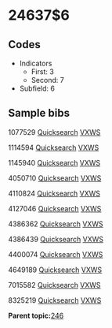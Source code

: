 # 24637$6

## Codes

-   Indicators
    -   First: 3
    -   Second: 7
-   Subfield: 6

## Sample bibs

1077529 [Quicksearch](https://search.library.yale.edu/catalog/1077529) [VXWS](http://prodorbis.library.yale.edu:7014/vxws/GetHoldingsService?bibId=1077529)

1114594 [Quicksearch](https://search.library.yale.edu/catalog/1114594) [VXWS](http://prodorbis.library.yale.edu:7014/vxws/GetHoldingsService?bibId=1114594)

1145940 [Quicksearch](https://search.library.yale.edu/catalog/1145940) [VXWS](http://prodorbis.library.yale.edu:7014/vxws/GetHoldingsService?bibId=1145940)

4050710 [Quicksearch](https://search.library.yale.edu/catalog/4050710) [VXWS](http://prodorbis.library.yale.edu:7014/vxws/GetHoldingsService?bibId=4050710)

4110824 [Quicksearch](https://search.library.yale.edu/catalog/4110824) [VXWS](http://prodorbis.library.yale.edu:7014/vxws/GetHoldingsService?bibId=4110824)

4127046 [Quicksearch](https://search.library.yale.edu/catalog/4127046) [VXWS](http://prodorbis.library.yale.edu:7014/vxws/GetHoldingsService?bibId=4127046)

4386362 [Quicksearch](https://search.library.yale.edu/catalog/4386362) [VXWS](http://prodorbis.library.yale.edu:7014/vxws/GetHoldingsService?bibId=4386362)

4386439 [Quicksearch](https://search.library.yale.edu/catalog/4386439) [VXWS](http://prodorbis.library.yale.edu:7014/vxws/GetHoldingsService?bibId=4386439)

4400074 [Quicksearch](https://search.library.yale.edu/catalog/4400074) [VXWS](http://prodorbis.library.yale.edu:7014/vxws/GetHoldingsService?bibId=4400074)

4649189 [Quicksearch](https://search.library.yale.edu/catalog/4649189) [VXWS](http://prodorbis.library.yale.edu:7014/vxws/GetHoldingsService?bibId=4649189)

7015582 [Quicksearch](https://search.library.yale.edu/catalog/7015582) [VXWS](http://prodorbis.library.yale.edu:7014/vxws/GetHoldingsService?bibId=7015582)

8325219 [Quicksearch](https://search.library.yale.edu/catalog/8325219) [VXWS](http://prodorbis.library.yale.edu:7014/vxws/GetHoldingsService?bibId=8325219)

**Parent topic:**[246](../../tags/246/246.md)

